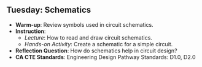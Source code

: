 ## Tuesday: Schematics

- **Warm-up**: Review symbols used in circuit schematics.
- **Instruction**:
  - *Lecture*: How to read and draw circuit schematics.
  - *Hands-on Activity*: Create a schematic for a simple circuit.
- **Reflection Question**: How do schematics help in circuit design?
- **CA CTE Standards**: Engineering Design Pathway Standards: D1.0, D2.0